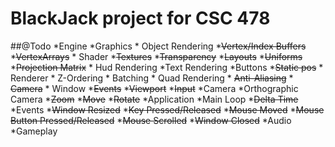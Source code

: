 # BlackJack project for CSC 478

##@Todo
*Engine
	*Graphics
		* Object Rendering
			*~~Vertex/Index Buffers~~
			*~~VertexArrays~~
			* Shader
				*~~Textures~~
				*~~Transparency~~
				*~~Layouts~~
				*~~Uniforms~~
				*~~Projection Matrix~~
		* Hud Rendering
			*Text Rendering
			*Buttons
			*~~Static pos~~
		* Renderer
			* Z-Ordering
			* Batching
			* Quad Rendering
			* ~~Anti-Aliasing~~
			* ~~Camera~~
		* Window
			*~~Events~~
			*~~Viewport~~
			*~~Input~~
		*Camera
			*Orthographic Camera
				*~~Zoom~~
				*~~Move~~
				*~~Rotate~~
	*Application
		*Main Loop
			*~~Delta Time~~
		*Events
			*~~Window Resized~~
			*~~Key Pressed/Released~~
			*~~Mouse Moved~~
			*~~Mouse Button Pressed/Released~~
			*~~Mouse Scrolled~~
			*~~Window Closed~~
*Audio
*Gameplay
	
